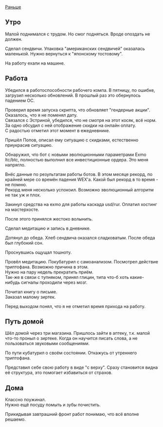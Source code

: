 [Раньше](2020.02.16.md)  
## Утро
Малой поднимался с трудом. Но смог подняться. Вроде опоздать не должен.

Сделал сендвичи. Упаковка "американских сендвичей" оказалась маленькой. Нужно вернуться к "японскому тостовому".

На работу ехали на машине.
## Работа
Убедился в работоспособности рабочего компа. В пятницу, по ошибке, загрузил несколько обновлений. В прошлый раз это обернулось падением ОС.

Проверил время запуска скрипта, что обновляет "гендерные акции". Оказалось, что я не поменял дату.  
Связался с Эстриной, убедился, что не смотря на этот косяк, всё норм. За одно обсудил с ней отображение скидки на онлайн оплату.  
С радостью отметил этот момент в ежедневнике.

Пришёл Попов, описал ему ситуацию с скидками, естественно приукрасив ситуацию.

Обнаружил, что бот с новыми эволюционными параметрами Exmo ltc/btc, полностью выполнил все инвестиционные ордера. Это меня напрягло.

Внёс данные по результатам работы ботов. В этом месяце рекорд, по крайней мере со времён падения WEX'а. Какой был рекорд в то время - не помню.  
Рекорд меня несколько успокоил. Возможно эволюционный алгоритм не так уж и плох.

Закинул средства на exmo для работы каскада usd/rur. Оплатил хостинг на мастерхосте.

После этого принялся жестоко волынить.

Сделал медитацию и запись в дневнике.

Дотянул до обеда. Хлеб сендвича оказался сладковатым.
После обеда был глубокий сон.

Проснувшись ощущал тошноту.

Провёл медитацию. Покубатурил с самоанализом. Посмотрел действие триптофана. Возможно причина в этом.  
Нужно на пару недель прекратить приём.  
Так-же в связи с тупняком, принял глицин, типа что-б хоть какие-нибудь сигналы проходили через мозг.

Почитал книгу о письме.  
Заказал малому зиртек.

Перед выходом понял, что я не отметил время прихода на работу.
## Путь домой
Шёл домой через три магазина. Пришлось зайти в аптеку, т.к. малой что-то проныл о зиртеке. Когда он научится писать слова, а не пользоваться звуковыми сообщениями.

По пути кубатурил о своём состоянии. Откажусь от утреннего триптофана.

Представил себе свою работу в виде "с верху". Сразу становится видна её структура, это помогает избавиться от страхов.
## Дома
Классно поужинал.  
Нужно ещё посуду помыть и зубы почистить.

Прикидывая завтрашний фронт работ понимаю, что всё вполне решаемо.